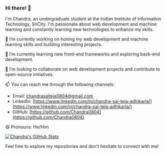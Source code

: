 ### Hi there! 👋

I'm Chandra, an undergraduate student at the Indian Institute of Information Technology, SriCity. I'm passionate about web development and machine learning and constantly learning new technologies to enhance my skills.

🔭 I’m currently working on honing my web development and machine learning skills and building interesting projects.

🌱 I’m currently learning new front-end frameworks and exploring back-end development.

👯 I’m looking to collaborate on web development projects and contribute to open-source initiatives.

📫 You can reach me through the following channels:
- Email: [chandrasaiteja0804@gmail.com](mailto:chandrasaiteja0804@gmail.com)
- LinkedIn: [https://www.linkedin.com/in/chandra-sai-teja-adhikarla/](https://www.linkedin.com/in/chandra-sai-teja-adhikarla/)
- GitHub: [https://github.com/Chandra0804](https://github.com/Chandra0804)

😄 Pronouns: He/Him

[![Chandra's GitHub Stats](https://github-readme-stats.vercel.app/api?username=Chandra0804&show_icons=true&theme=dracula)](https://github.com/Chandra0804/github-readme-stats)

Feel free to explore my repositories and don't hesitate to connect with me!
